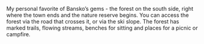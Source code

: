 My personal favorite of Bansko’s gems - the forest on the south side, right where the town ends and the nature reserve begins. You can access the forest via the road that crosses it, or via the ski slope. The forest has marked trails, flowing streams, benches for sitting and places for a picnic or campfire.